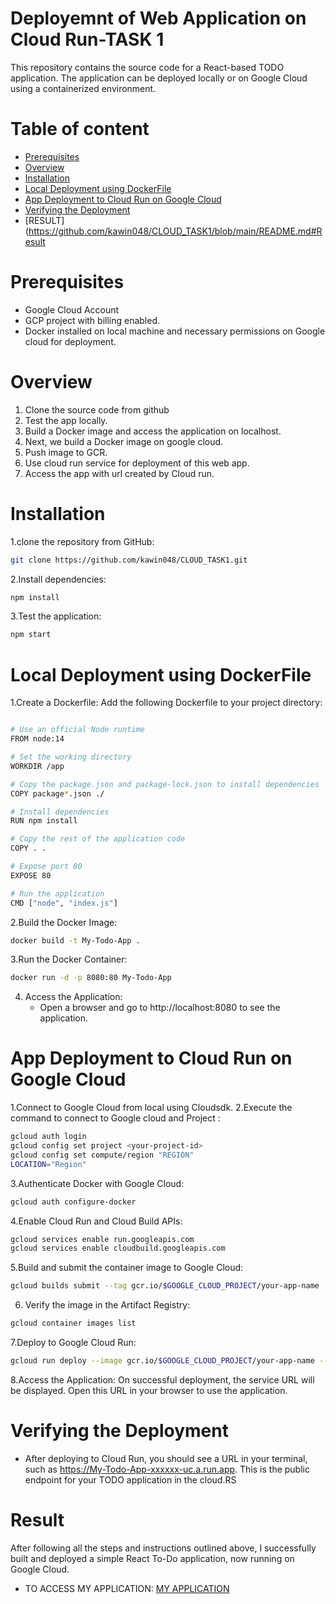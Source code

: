 # Deployemnt of Web Application on Cloud Run-TASK 1
This repository contains the source code for a React-based TODO application. The application can be deployed locally or on Google Cloud using a containerized environment.

# Table of content
- [Prerequisites](https://github.com/kawin048/CLOUD_TASK1/blob/main/README.md#prerequisites)
- [Overview](https://github.com/kawin048/CLOUD_TASK1/blob/main/README.md#overview)
- [Installation](https://github.com/kawin048/CLOUD_TASK1/blob/main/README.md#installation)
- [Local Deployment using DockerFile](https://github.com/kawin048/CLOUD_TASK1/blob/main/README.md#local-deployment-using-dockerfile)
- [App Deployment to Cloud Run on Google Cloud](https://github.com/kawin048/CLOUD_TASK1/blob/main/README.md#app-deployment-to-cloud-run-on-google-cloud)
- [Verifying the Deployment](https://github.com/kawin048/CLOUD_TASK1/blob/main/README.md#verifying-the-deployment)
- [RESULT](https://github.com/kawin048/CLOUD_TASK1/blob/main/README.md#Result

# Prerequisites
- Google Cloud Account 
- GCP project with billing enabled.
- Docker installed on local machine and necessary permissions on Google cloud for deployment.

# Overview
1. Clone the source code from github
2. Test the app locally.
3. Build a Docker image and access the application on localhost.
4. Next, we build a Docker image on google cloud.
5. Push image to GCR.
6. Use cloud run service for deployment of this web app.
7. Access the app with url created by Cloud run.

# Installation
1.clone the repository from GitHub:
```bash
git clone https://github.com/kawin048/CLOUD_TASK1.git
```
2.Install dependencies:

```bash
npm install
```

3.Test the application:
```bash
npm start
```
# Local Deployment using DockerFile

1.Create a Dockerfile: Add the following Dockerfile to your project directory:

```bash

# Use an official Node runtime
FROM node:14

# Set the working directory
WORKDIR /app

# Copy the package.json and package-lock.json to install dependencies
COPY package*.json ./

# Install dependencies
RUN npm install

# Copy the rest of the application code
COPY . .

# Expose port 80
EXPOSE 80

# Run the application
CMD ["node", "index.js"]

```
2.Build the Docker Image:

```bash
docker build -t My-Todo-App .
```
3.Run the Docker Container:
```bash 
docker run -d -p 8080:80 My-Todo-App

```
4. Access the Application:
   - Open a browser and go to http://localhost:8080 to see the application.

# App Deployment to Cloud Run on Google Cloud

1.Connect to Google Cloud from local using Cloudsdk.
2.Execute the command to connect to Google cloud and Project :
```bash
gcloud auth login
gcloud config set project <your-project-id>
gcloud config set compute/region "REGION"
LOCATION="Region"

```
3.Authenticate Docker with Google Cloud:
```bash
gcloud auth configure-docker
```
4.Enable Cloud Run and Cloud Build APIs:
```bash
gcloud services enable run.googleapis.com
gcloud services enable cloudbuild.googleapis.com
```
5.Build and submit the container image to Google Cloud:
```bash
gcloud builds submit --tag gcr.io/$GOOGLE_CLOUD_PROJECT/your-app-name
```
6. Verify the image in the Artifact Registry:   
```bash
gcloud container images list
```
7.Deploy to Google Cloud Run:
```bash
gcloud run deploy --image gcr.io/$GOOGLE_CLOUD_PROJECT/your-app-name --allow-unauthenticated --region=$LOCATION
```
8.Access the Application:
On successful deployment, the service URL will be displayed. Open this URL in your browser to use the application.

# Verifying the Deployment
- After deploying to Cloud Run, you should see a URL in your terminal, such as https://My-Todo-App-xxxxxx-uc.a.run.app. This is the public endpoint for your TODO application in the cloud.RS

# Result
After following all the steps and instructions outlined above, I successfully built and deployed a simple React To-Do application, now running on Google Cloud.

- TO ACCESS MY APPLICATION: [MY APPLICATION](https://cloud-task1-vm-454757820311.us-central1.run.app)


  






